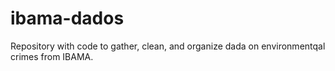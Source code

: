 # ibama-dados

Repository with code to gather, clean, and organize dada on environmentqal crimes from IBAMA.
